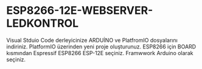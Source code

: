 # ESP8266-12E-WEBSERVER-LEDKONTROL
Visual Stduio Code derleyicinize ARDUİNO ve PlatfromIO dosyalarını indiriniz.
PlatformIO üzerinden yeni proje oluşturunuz. 
ESP8266 için BOARD kısmından Espressif ESP8266 ESP-12E seçiniz.
Framwwork Arduino olarak seçiniz.
